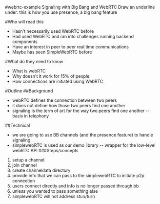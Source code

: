 #webrtc-example
Signaling with Big Bang and WebRTC
Draw an underline under: this is how you use presence, a big bang feature

#Who will read this
- Hasn't necessarily used WebRTC before
- Had used WebRTC and ran into challenges running backend components
- Have an interest in peer to peer real time communications
- Maybe has seen SimpleWebRTC before

#What do they need to know
- What is webRTC
- Why doesn't it work for 15% of people
- How connections are initiated using WebRTC

#Outline
##Background
- webRTC defines the connection between two peers
- it does not define how those two peers find one another
- signaling is the term of art for the way two peers find one another
-- basis in telephony
 
##Technical
- we are going to use BB channels (and the presence feature) to handle signaling
- simplewebRTC is used as our demo library
-- wrapper for the low-level webRTC API
###Steps/concepts
1. setup a channel
2. join channel
3. create channeldata directory
4. provide info that we can pass to the simplewebRTC to initiate p2p connection
5. users connect directly and info is no longer passed through bb
6. unless you wanted to pass something else
7. simplewebRTC will not address stun/turn
